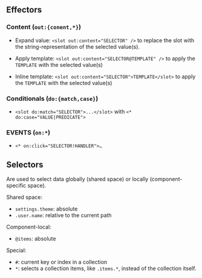 ## Effectors

### Content (`out:{conent,*}`)

-   Expand value: `<slot out:content="SELECTOR" />` to replace the slot
    with the string-representation of the selected value(s).

-   Apply template: `<slot out:content="SELECTOR@TEMPLATE" />` to apply
    the `TEMPLATE` with the selected value(s)

-   Inline template: `<slot out:content="SELECTOR">TEMPLATE</slot>` to
    apply the `TEMPLATE` with the selected value(s)

### Conditionals (`do:{match,case}`)

-   `<slot do:match="SELECTOR">...</slot>` with
    `<* do:case="VALUE|PREDICATE">`

### EVENTS (`on:*`)

-   `<* on:click="SELECTOR!HANDLER">…`

## Selectors

Are used to select data globally (shared space) or locally
(component-specific space).

Shared space:

-   `settings.theme`: absolute
-   `.user.name`: relative to the current path

Component-local:

-   `@items`: absolute

Special:

-   `#`: current key or index in a collection
-   `*`: selects a collection items, like `.items.*`, instead of the
    collection itself.

